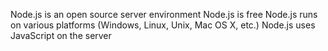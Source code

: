 Node.js is an open source server environment
Node.js is free
Node.js runs on various platforms (Windows, Linux, Unix, Mac OS X, etc.)
Node.js uses JavaScript on the server
